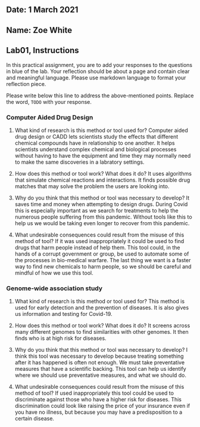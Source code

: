 ## Date: 1 March 2021

## Name: Zoe White

## Lab01, Instructions

In this practical assignment, you are to add your responses to the questions in blue of the lab. Your reflection should be about a page and contain clear and meaningful language. Please use markdown language to format your reflection piece.

Please write below this line to address the above-mentioned points. Replace the word, `TODO` with your response.

### Computer Aided Drug Design

 1. What kind of research is this method or tool used for?
 Computer aided drug design or CADD lets scientists study the effects that different chemical compounds have in relationship to one another. It helps scientists understand complex chemical and biological processes without having to have the equipment and time they may normally need to make the same discoveries in a labratory settings.

 2. How does this method or tool work? What does it do?
 It uses algorithms that simulate chemical reactions and interactions. It finds possible drug matches that may solve the problem the users are looking into.

 3. Why do you think that this method or tool was necessary to develop?
 It saves time and money when attempting to design drugs. During Covid this is especially important as we search for treatments to help the numerous people suffering from this pandemic. Without tools like this to help us we would be taking even longer to recover from this pandemic.

 4. What undesirable consequences could result from the misuse of this method of tool?
 If it was used inappropriately it could be used to find drugs that harm people instead of help them. This tool could, in the hands of a corrupt government or group, be used to automate some of the processes in bio-medical warfare. The last thing we want is a faster way to find new chemicals to harm people, so we should be careful and mindful of how we use this tool.

### Genome-wide association study

 1. What kind of research is this method or tool used for?
 This method is used for early detection and the prevention of diseases. It is also gives us information and testing for Covid-19.

 2. How does this method or tool work? What does it do?
 It screens across many different genomes to find similarities with other genomes. It then finds who is at high risk for diseases.

 3. Why do you think that this method or tool was necessary to develop?
 I think this tool was necessary to develop because treating something after it has happened is often not enough. We must take preventative measures that have a scientific backing. This tool can help us identify where we should use preventative measures, and what we should do.

 4. What undesirable consequences could result from the misuse of this method of tool?
 If used inappropriately this tool could be used to discriminate against those who have a higher risk for diseases. This discrimination could look like raising the price of your insurance even if you have no illness, but because you may have a predisposition to a certain disease.
